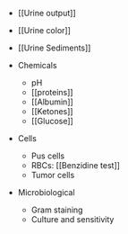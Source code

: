 - [[Urine output]] 
- [[Urine color]] 
- [[Urine Sediments]] 

- Chemicals
	- pH
	- [[proteins]] 
	- [[Albumin]]
	- [[Ketones]]
	- [[Glucose]] 
- Cells
	- Pus cells
	- RBCs: [[Benzidine test]] 
	- Tumor cells
- Microbiological
	- Gram staining
	- Culture and sensitivity